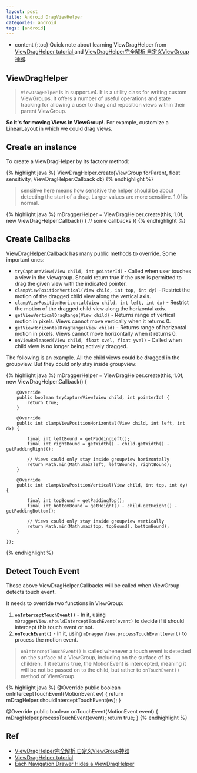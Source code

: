 ```yaml
---
layout: post
title: Android DragViewHelper
categories: android
tags: [android]
---
```

* content
{:toc}
Quick note about learning ViewDragHelper from [ViewDragHelper tutorial
](https://newfivefour.com/android-viewdraghelper-example-tutorial.html) and [ViewDragHelper完全解析 自定义ViewGroup神器](http://blog.csdn.net/lmj623565791/article/details/46858663).

## ViewDragHelper

> `ViewDragHelper` is in support.v4. It is a utility class for writing custom ViewGroups. It offers a number of useful operations and state tracking for allowing a user to drag and reposition views within their parent ViewGroup.

**So it's for moving Views in ViewGroup!**. For example, customize a LinearLayout in which we could drag views.

## Create an instance

To create a ViewDragHelper by its factory method:

{% highlight java %}
ViewDragHelper.create(ViewGroup forParent, float sensitivity, ViewDragHelper.Callback cb)
{% endhighlight %}

> sensitive here means how sensitive the helper should be about detecting the start of a drag. Larger values are more sensitive. 1.0f is normal.

{% highlight java %}
mDraggerHelper = ViewDragHelper.create(this, 1.0f, new ViewDragHelper.Callback() { 
        // some callbacks
    })
{% endhighlight %}

## Create Callbacks

[ViewDragHelper.Callback](https://developer.android.com/reference/android/support/v4/widget/ViewDragHelper.Callback.html)  has many public methods to override. Some important ones:

* `tryCaptureView(View child, int pointerId)` - Called when user touches a view in the viewgroup. Should return true if the user is permitted to drag the given view with the indicated pointer.
* `clampViewPositionVertical(View child, int top, int dy)` - Restrict the motion of the dragged child view along the vertical axis.
* `clampViewPositionHorizontal(View child, int left, int dx)`  - Restrict the motion of the dragged child view along the horizontal axis.
* `getViewVerticalDragRange(View child)` - Returns range of vertical motion in pixels. Views cannot move vertically when it returns 0.
* `getViewHorizontalDragRange(View child)` - Returns range of horizontal motion in pixels. Views cannot move horizontally when it returns 0.
* `onViewReleased(View child, float xvel, float yvel)` - Called when child view is no longer being actively dragged.

The following is an example. All the child views could be dragged in the groupview. But they could only stay inside groupview:

{% highlight java %}
mDraggerHelper = ViewDragHelper.create(this, 1.0f, new ViewDragHelper.Callback() {

        @Override
        public boolean tryCaptureView(View child, int pointerId) {
            return true;
        }
    
        @Override
        public int clampViewPositionHorizontal(View child, int left, int dx) {
    
            final int leftBound = getPaddingLeft();
            final int rightBound = getWidth() - child.getWidth() - getPaddingRight();
    
            // Views could only stay inside groupview horizontally
            return Math.min(Math.max(left, leftBound), rightBound);
        }
    
        @Override
        public int clampViewPositionVertical(View child, int top, int dy) {
    
            final int topBound = getPaddingTop();
            final int bottomBound = getHeight() - child.getHeight() - getPaddingBottom();
    
            // Views could only stay inside groupview vertically
            return Math.min(Math.max(top, topBound), bottomBound);
        }

    });
{% endhighlight %}

## Detect Touch Event

Those above ViewDragHelper.Callbacks will be called when ViewGroup detects touch event.

It needs to override two functions in ViewGroup:

1. **`onInterceptTouchEvent()`** - In it, using `mDraggerView.shouldInterceptTouchEvent(event)` to decide if it should intercept this touch event or not.
2. **`onTouchEvent()`** - In it, using `mDraggerView.processTouchEvent(event)` to process the motion event.

> `onInterceptTouchEvent()` is called whenever a touch event is detected on the surface of a ViewGroup, including on the surface of its children. If it returns true, the MotionEvent is intercepted, meaning it will be not be passed on to the child, but rather to `onTouchEvent()` method of ViewGroup.

{% highlight java %}
@Override
public boolean onInterceptTouchEvent(MotionEvent ev) {
    return mDragHelper.shouldInterceptTouchEvent(ev);
}

@Override
public boolean onTouchEvent(MotionEvent event) {
    mDragHelper.processTouchEvent(event);
    return true;
}
{% endhighlight %}

## Ref

* [ViewDragHelper完全解析 自定义ViewGroup神器](http://blog.csdn.net/lmj623565791/article/details/46858663)
* [ViewDragHelper tutorial](https://newfivefour.com/android-viewdraghelper-example-tutorial.html)
* [Each Navigation Drawer Hides a ViewDragHelper](http://flavienlaurent.com/blog/2013/08/28/each-navigation-drawer-hides-a-viewdraghelper/)